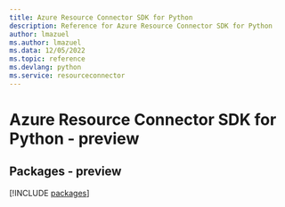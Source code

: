 ```yaml
---
title: Azure Resource Connector SDK for Python
description: Reference for Azure Resource Connector SDK for Python
author: lmazuel
ms.author: lmazuel
ms.data: 12/05/2022
ms.topic: reference
ms.devlang: python
ms.service: resourceconnector
---
```

# Azure Resource Connector SDK for Python - preview
## Packages - preview
[!INCLUDE [packages](resource-connector-index.md)]